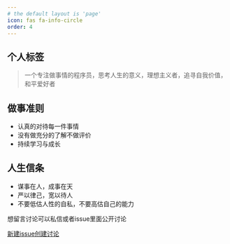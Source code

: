 ```yaml
---
# the default layout is 'page'
icon: fas fa-info-circle
order: 4
---
```


## 个人标签 

> 一个专注做事情的程序员，思考人生的意义，理想主义者，追寻自我价值，和平爱好者


## 做事准则

* 认真的对待每一件事情
* 没有做充分的了解不做评价
* 持续学习与成长

## 人生信条

* 谋事在人，成事在天
* 严以律己，宽以待人
* 不要低估人性的自私，不要高估自己的能力


想留言讨论可以私信或者issue里面公开讨论

[新建issue创建讨论](https://github.com/wurong98/wurong98.github.io/issues/new)